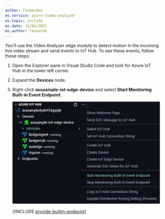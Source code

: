 ```yaml
---
author: fvneerden
ms.service: azure-video-analyzer
ms.topic: include
ms.date: 11/04/2021
ms.author: faneerde
---
```


You'll use the Video Analyzer edge module to detect motion in the incoming live video stream and send events to IoT Hub. To see these events, follow these steps:

1. Open the Explorer pane in Visual Studio Code and look for Azure IoT Hub in the lower-left corner.
1. Expand the **Devices** node.
1. Right-click **avasample-iot-edge-device** and select **Start Monitoring Built-in Event Endpoint**.

   ![Start monitoring a built-in event endpoint](../../../media/vscode-common-screenshots/start-monitoring.png)

    [!INCLUDE [provide-builtin-endpoint](../../common-includes/provide-builtin-endpoint.md)]
